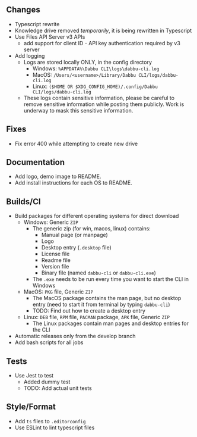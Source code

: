 ## Changes

- Typescript rewrite
- Knowledge drive removed *temporarily*, it is being rewritten in Typescript
- Use Files API Server v3 APIs
  - add support for client ID - API key authentication required by v3 server
- Add logging
  - Logs are stored locally ONLY, in the config directory
    - Windows: `%APPDATA%\Dabbu CLI\logs\dabbu-cli.log`
    - MacOS: `/Users/<username>/Library/Dabbu CLI/logs/dabbu-cli.log`
    - Linux: `($HOME OR $XDG_CONFIG_HOME)/.config/Dabbu CLI/logs/dabbu-cli.log`
  - These logs contain sensitive information, please be careful to remove sensitive information while posting them publicly. Work is underway to mask this sensitive information.

## Fixes

- Fix error 400 while attempting to create new drive

## Documentation

- Add logo, demo image to README.
- Add install instructions for each OS to README.

## Builds/CI

- Build packages for different operating systems for direct download
  - Windows: Generic `ZIP`
    - The generic zip (for win, macos, linux) contains:
      - Manual page (or manpage)
      - Logo
      - Desktop entry (`.desktop` file)
      - License file
      - Readme file
      - Version file
      - Binary file (named `dabbu-cli` or `dabbu-cli.exe`)
    - The `.exe` needs to be run every time you want to start the CLI in Windows
  - MacOS: `PKG` file, Generic `ZIP`
    - The MacOS package contains the man page, but no desktop entry (need to start it from terminal by typing `dabbu-cli`)
    - TODO: Find out how to create a desktop entry
  - Linux: `DEB` file, `RPM` file, `PACMAN` package, `APK` file, Generic `ZIP`
    - The Linux packages contain man pages and desktop entries for the CLI
- Automatic releases only from the develop branch
- Add bash scripts for all jobs

## Tests

- Use Jest to test
  - Added dummy test
  - TODO: Add actual unit tests

## Style/Format

- Add `ts` files to `.editorconfig`
- Use ESLint to lint typescript files
